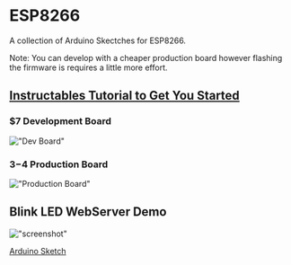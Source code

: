 # ESP8266
A collection of Arduino Skectches for ESP8266.

Note: You can develop with a cheaper production board however flashing the firmware is requires a little more effort.

## [Instructables Tutorial to Get You Started](http://www.instructables.com/id/Quick-Start-to-Nodemcu-ESP8266-on-Arduino-IDE/)

### $7 Development Board
!["Dev Board"](https://cdn.shopify.com/s/files/1/1723/8439/products/TECH3182_a_large.png "$7 Development Board")

### $3-$4 Production Board
!["Production Board"](https://www.allaboutcircuits.com/uploads/thumbnails/ESP8266.png "$3-$4 Production Board")

## Blink LED WebServer Demo
!["screenshot"](https://raw.githubusercontent.com/EricEisaman/esp8266/master/images/screenshot-blink-led-webserver.png "Screenshot")

[Arduino Sketch](https://github.com/EricEisaman/esp8266/blob/master/ino/blink-led-webserver.ino)
